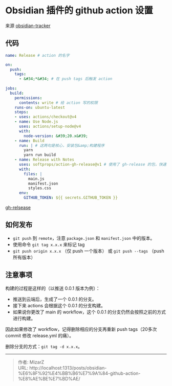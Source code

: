 # Obsidian 插件的 github action 设置

来源 [obsidian-tracker](https://github.com/pyrochlore/obsidian-tracker/blob/master/.github/workflows/releases.yml)

## 代码
```yaml
name: Release # action 的名字

on:
  push:
    tags:
      - &#34;*&#34; # 在 push tags 后触发 action
  
jobs:
  build:
    permissions: 
      contents: write # 给 action 写的权限
    runs-on: ubuntu-latest
    steps:
    - uses: actions/checkout@v4
    - name: Use Node.js
      uses: actions/setup-node@v4
      with:
        node-version: &#39;20.x&#39;
    - name: Build
      run: | # 这两句是核心，安装包&amp;构建程序
        yarn
        yarn run build
    - name: Release with Notes
      uses: softprops/action-gh-release@v1 # 使用了 gh-release 的包，快速生成文件
      with:
        files: |
          main.js
          manifest.json
          styles.css
      env:
        GITHUB_TOKEN: ${{ secrets.GITHUB_TOKEN }}
```

[gh-relsease](https://github.com/softprops/action-gh-release)

## 如何发布
- `git push` 到 `remote`，注意 `package.json` 和 `manifest.json` 中的版本。
- 使用命令 `git tag x.x.x` 来标记 tag
- `git push origin x.x.x` （仅 push 一个版本） 或 `git push --tags` （push 所有版本）

## 注意事项
构建的过程是这样的（以推送 0.0.1 版本为例）：
- 推送到云端后，生成了一个 0.0.1 的分支。
- 接下来 actions 会根据这个 0.0.1 的分支构建。
- 如果说你更改了 main 的 workflow，这个 0.0.1 的分支仍然会按照之前的方式进行构建。

因此如果修改了 workflow，记得删除相应的分支再重新 push tags（20多次 commit 修改 release.yml 的痛）。

删除分支的方式：`git tag -d x.x.x`。

---

> 作者: MizarZ  
> URL: http://localhost:1313/posts/obsidian-%E6%8F%92%E4%BB%B6%E7%9A%84-github-action-%E8%AE%BE%E7%BD%AE/  

